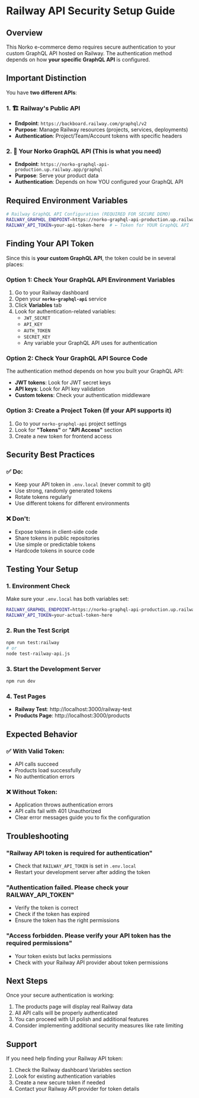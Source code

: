 # Railway API Security Setup Guide

## Overview
This Norko e-commerce demo requires secure authentication to your custom GraphQL API hosted on Railway. The authentication method depends on how **your specific GraphQL API** is configured.

## Important Distinction

You have **two different APIs**:

### 1. 🏗️ Railway's Public API 
- **Endpoint**: `https://backboard.railway.com/graphql/v2`
- **Purpose**: Manage Railway resources (projects, services, deployments)
- **Authentication**: Project/Team/Account tokens with specific headers

### 2. 🎯 **Your Norko GraphQL API** (This is what you need)
- **Endpoint**: `https://norko-graphql-api-production.up.railway.app/graphql`
- **Purpose**: Serve your product data
- **Authentication**: Depends on how YOU configured your GraphQL API

## Required Environment Variables

```bash
# Railway GraphQL API Configuration (REQUIRED FOR SECURE DEMO)
RAILWAY_GRAPHQL_ENDPOINT=https://norko-graphql-api-production.up.railway.app/graphql
RAILWAY_API_TOKEN=your-api-token-here  # ← Token for YOUR GraphQL API
```

## Finding Your API Token

Since this is **your custom GraphQL API**, the token could be in several places:

### Option 1: Check Your GraphQL API Environment Variables
1. Go to your Railway dashboard
2. Open your **`norko-graphql-api`** service
3. Click **Variables** tab
4. Look for authentication-related variables:
   - `JWT_SECRET`
   - `API_KEY`
   - `AUTH_TOKEN`
   - `SECRET_KEY`
   - Any variable your GraphQL API uses for authentication

### Option 2: Check Your GraphQL API Source Code
The authentication method depends on how you built your GraphQL API:
- **JWT tokens**: Look for JWT secret keys
- **API keys**: Look for API key validation
- **Custom tokens**: Check your authentication middleware

### Option 3: Create a Project Token (If your API supports it)
1. Go to your `norko-graphql-api` project settings
2. Look for **"Tokens"** or **"API Access"** section
3. Create a new token for frontend access

## Security Best Practices

### ✅ Do:
- Keep your API token in `.env.local` (never commit to git)
- Use strong, randomly generated tokens
- Rotate tokens regularly
- Use different tokens for different environments

### ❌ Don't:
- Expose tokens in client-side code
- Share tokens in public repositories
- Use simple or predictable tokens
- Hardcode tokens in source code

## Testing Your Setup

### 1. Environment Check
Make sure your `.env.local` has both variables set:
```bash
RAILWAY_GRAPHQL_ENDPOINT=https://norko-graphql-api-production.up.railway.app/graphql
RAILWAY_API_TOKEN=your-actual-token-here
```

### 2. Run the Test Script
```bash
npm run test:railway
# or
node test-railway-api.js
```

### 3. Start the Development Server
```bash
npm run dev
```

### 4. Test Pages
- **Railway Test**: http://localhost:3000/railway-test
- **Products Page**: http://localhost:3000/products

## Expected Behavior

### ✅ With Valid Token:
- API calls succeed
- Products load successfully
- No authentication errors

### ❌ Without Token:
- Application throws authentication errors
- API calls fail with 401 Unauthorized
- Clear error messages guide you to fix the configuration

## Troubleshooting

### "Railway API token is required for authentication"
- Check that `RAILWAY_API_TOKEN` is set in `.env.local`
- Restart your development server after adding the token

### "Authentication failed. Please check your RAILWAY_API_TOKEN"
- Verify the token is correct
- Check if the token has expired
- Ensure the token has the right permissions

### "Access forbidden. Please verify your API token has the required permissions"
- Your token exists but lacks permissions
- Check with your Railway API provider about token permissions

## Next Steps

Once your secure authentication is working:
1. The products page will display real Railway data
2. All API calls will be properly authenticated
3. You can proceed with UI polish and additional features
4. Consider implementing additional security measures like rate limiting

## Support

If you need help finding your Railway API token:
1. Check the Railway dashboard Variables section
2. Look for existing authentication variables
3. Create a new secure token if needed
4. Contact your Railway API provider for token details
